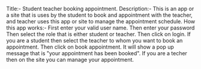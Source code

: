 Title:-
Student teacher booking appointment.
Description:-
This is an app or a site that is uses by the student to book and appointment with the teacher, and teacher uses this app or site to manage the appointment schedule.
How this app works:-
First enter your valid user name.
Then enter your password
Then select the role that is either student or teacher.
Then click on login.
If you are a student then select the teacher to whom you want to book an appointment.
Then click on book appointment.
It will show a pop up message that is "your appointment has been booked".
If you are a techer then on the site you can manage your appointment.
